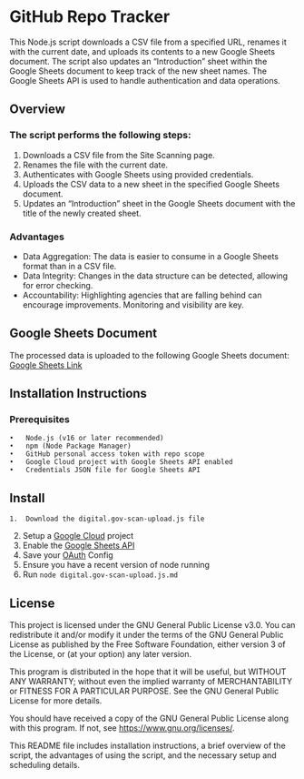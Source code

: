 # GitHub Repo Tracker

This Node.js script downloads a CSV file from a specified URL, renames it with the current date, and uploads its contents to a new Google Sheets document. The script also updates an “Introduction” sheet within the Google Sheets document to keep track of the new sheet names. The Google Sheets API is used to handle authentication and data operations.

## Overview

### The script performs the following steps:

1.	Downloads a CSV file from the Site Scanning page.
2.	Renames the file with the current date.
3.	Authenticates with Google Sheets using provided credentials.
4.	Uploads the CSV data to a new sheet in the specified Google Sheets document.
5.	Updates an “Introduction” sheet in the Google Sheets document with the title of the newly created sheet.

### Advantages

- Data Aggregation: The data is easier to consume in a Google Sheets format than in a CSV file.
- Data Integrity: Changes in the data structure can be detected, allowing for error checking.
- Accountability: Highlighting agencies that are falling behind can encourage improvements. Monitoring and visibility are key.

## Google Sheets Document

The processed data is uploaded to the following Google Sheets document: [Google Sheets Link](https://docs.google.com/spreadsheets/d/1CsXAzCzghYYwXzGCcrJqrsWpr5f7MbID2Qw6vQvi3sQ)

## Installation Instructions

### Prerequisites

	•	Node.js (v16 or later recommended)
	•	npm (Node Package Manager)
	•	GitHub personal access token with repo scope
	•	Google Cloud project with Google Sheets API enabled
	•	Credentials JSON file for Google Sheets API

## Install

	1.	Download the digital.gov-scan-upload.js file
  2. Setup a [Google Cloud](https://developers.google.com/workspace/guides/create-project) project
  3. Enable the [Google Sheets API](https://developers.google.com/sheets)
  4. Save your [OAuth](https://developers.google.com/workspace/guides/configure-oauth-consent) Config
  5. Ensure you have a recent version of node running
  6. Run `node digital.gov-scan-upload.js.md`
 

## License

This project is licensed under the GNU General Public License v3.0. You can redistribute it and/or modify it under the terms of the GNU General Public License as published by the Free Software Foundation, either version 3 of the License, or (at your option) any later version.

This program is distributed in the hope that it will be useful, but WITHOUT ANY WARRANTY; without even the implied warranty of MERCHANTABILITY or FITNESS FOR A PARTICULAR PURPOSE. See the GNU General Public License for more details.

You should have received a copy of the GNU General Public License along with this program. If not, see https://www.gnu.org/licenses/.

This README file includes installation instructions, a brief overview of the script, the advantages of using the script, and the necessary setup and scheduling details.
